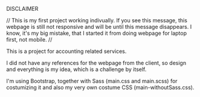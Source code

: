 DISCLAIMER

//
This is my first project working indivually.
If you see this message, this webpage is still not responsive and will be until this message disappears. 
I know, it's my big mistake, that I started it from doing webpage for laptop first, not mobile.
//


This is a project for accounting related services.

I did not have any references for the webpage from the client, so design and everything is my idea, which is a challenge by itself.

I'm using Bootstrap, together with Sass (main.css and main.scss) for costumizing it and also my very own costume CSS (main-withoutSass.css).
